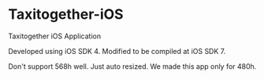 Taxitogether-iOS
================

Taxitogether iOS Application 

Developed using iOS SDK 4.
Modified to be compiled at iOS SDK 7.

Don't support 568h well. Just auto resized. 
We made this app only for 480h. 

